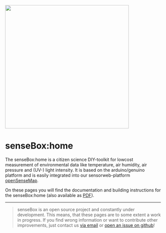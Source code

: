 <img src="https://raw.githubusercontent.com/sensebox/resources/master/images/sensebox_logo_neu.png" align="center" width="400"/>


# senseBox:home

The senseBox:home is a citizen science DIY-toolkit for lowcost measurement of environmental data like temperature, air humidity, air pressure and (UV-) light intensity.
It is based on the arduino/genuino platform and is easily integrated into our sensorweb-platform [openSenseMap](https://opensensemap.org).

On these pages you will find the documentation and building instructions for the senseBox:home (also available as [PDF](https://www.gitbook.com/download/pdf/book/sensebox/home?lang=de)).

---

> senseBox is an open source project and constantly under development. This means, that these pages are to some extent a work in progress.
> If you find wrong information or want to contribute other improvements, just contact us [via email](mailto:info@sensebox.de) or [open an issue on github](https://github.com/sensebox/books/issues)!
